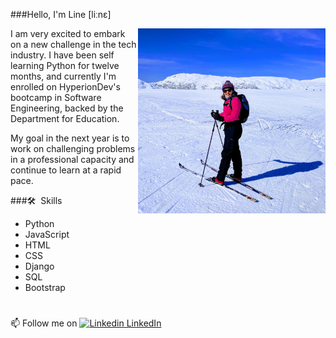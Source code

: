 ###Hello, I'm Line [liːnɛ]

<img src="line.jpg" alt="Line skiing" width=300 align="right" />

I am very excited to embark on a new challenge in the tech industry. I have been self learning Python for twelve months, and currently I'm enrolled on HyperionDev's bootcamp in Software Engineering, backed by the Department for Education.

My goal in the next year is to work on challenging problems in a professional capacity and continue to learn at a rapid pace.

###🛠 &nbsp;Skills

- Python
- JavaScript
- HTML
- CSS
- Django
- SQL
- Bootstrap

#

📫 Follow me on [![Linkedin](https://i.stack.imgur.com/gVE0j.png) LinkedIn](http://www.linkedin.com/in/linekjohnsen)
